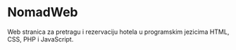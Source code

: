 # NomadWeb

Web stranica za pretragu i rezervaciju hotela u programskim jezicima HTML, CSS, PHP i JavaScript. 
